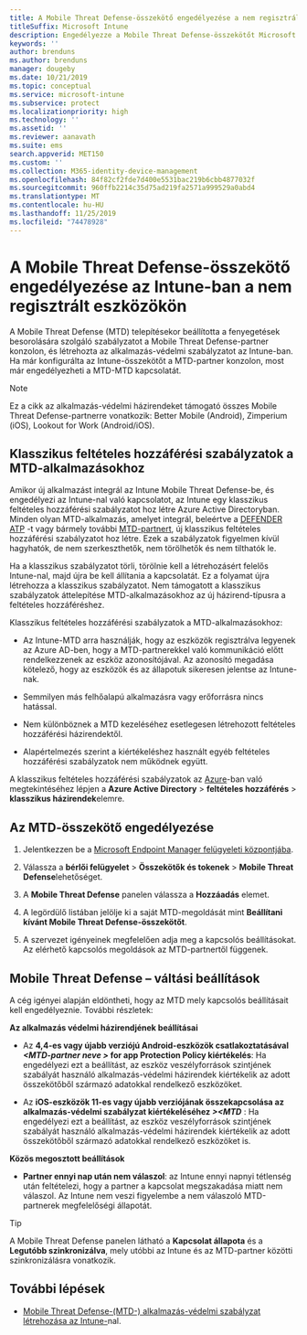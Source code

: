 ```yaml
---
title: A Mobile Threat Defense-összekötő engedélyezése a nem regisztrált eszközökhöz
titleSuffix: Microsoft Intune
description: Engedélyezze a Mobile Threat Defense-összekötőt Microsoft Intune a nem regisztrált eszközökhöz.
keywords: ''
author: brenduns
ms.author: brenduns
manager: dougeby
ms.date: 10/21/2019
ms.topic: conceptual
ms.service: microsoft-intune
ms.subservice: protect
ms.localizationpriority: high
ms.technology: ''
ms.assetid: ''
ms.reviewer: aanavath
ms.suite: ems
search.appverid: MET150
ms.custom: ''
ms.collection: M365-identity-device-management
ms.openlocfilehash: 84f82cf2fde7d400e5531bac219b6cbb4877032f
ms.sourcegitcommit: 960ffb2214c35d75ad219fa2571a999529a0abd4
ms.translationtype: MT
ms.contentlocale: hu-HU
ms.lasthandoff: 11/25/2019
ms.locfileid: "74478928"
---
```

# <a name="enable-the-mobile-threat-defense-connector-in-intune-for-unenrolled-devices"></a>A Mobile Threat Defense-összekötő engedélyezése az Intune-ban a nem regisztrált eszközökön

A Mobile Threat Defense (MTD) telepítésekor beállította a fenyegetések besorolására szolgáló szabályzatot a Mobile Threat Defense-partner konzolon, és létrehozta az alkalmazás-védelmi szabályzatot az Intune-ban. Ha már konfigurálta az Intune-összekötőt a MTD-partner konzolon, most már engedélyezheti a MTD-MTD kapcsolatát.

> [!NOTE]
> Ez a cikk az alkalmazás-védelmi házirendeket támogató összes Mobile Threat Defense-partnerre vonatkozik: Better Mobile (Android), Zimperium (iOS), Lookout for Work (Android/iOS).

## <a name="classic-conditional-access-policies-for-mtd-apps"></a>Klasszikus feltételes hozzáférési szabályzatok a MTD-alkalmazásokhoz

Amikor új alkalmazást integrál az Intune Mobile Threat Defense-be, és engedélyezi az Intune-nal való kapcsolatot, az Intune egy klasszikus feltételes hozzáférési szabályzatot hoz létre Azure Active Directoryban. Minden olyan MTD-alkalmazás, amelyet integrál, beleértve a [DEFENDER ATP](advanced-threat-protection.md) -t vagy bármely további [MTD-partnert](mobile-threat-defense.md#mobile-threat-defense-partners), új klasszikus feltételes hozzáférési szabályzatot hoz létre. Ezek a szabályzatok figyelmen kívül hagyhatók, de nem szerkeszthetők, nem törölhetők és nem tilthatók le.

Ha a klasszikus szabályzatot törli, törölnie kell a létrehozásért felelős Intune-nal, majd újra be kell állítania a kapcsolatát. Ez a folyamat újra létrehozza a klasszikus szabályzatot. Nem támogatott a klasszikus szabályzatok áttelepítése MTD-alkalmazásokhoz az új házirend-típusra a feltételes hozzáféréshez.

Klasszikus feltételes hozzáférési szabályzatok a MTD-alkalmazásokhoz:

- Az Intune-MTD arra használják, hogy az eszközök regisztrálva legyenek az Azure AD-ben, hogy a MTD-partnerekkel való kommunikáció előtt rendelkezzenek az eszköz azonosítójával. Az azonosító megadása kötelező, hogy az eszközök és az állapotuk sikeresen jelentse az Intune-nak.

- Semmilyen más felhőalapú alkalmazásra vagy erőforrásra nincs hatással.

- Nem különböznek a MTD kezeléséhez esetlegesen létrehozott feltételes hozzáférési házirendektől.

- Alapértelmezés szerint a kiértékeléshez használt egyéb feltételes hozzáférési szabályzatok nem működnek együtt.

A klasszikus feltételes hozzáférési szabályzatok az [Azure](https://portal.azure.com/#home)-ban való megtekintéséhez lépjen a **Azure Active Directory** > **feltételes hozzáférés** > **klasszikus házirendek**elemre.

## <a name="to-enable-the-mtd-connector"></a>Az MTD-összekötő engedélyezése

1. Jelentkezzen be a [Microsoft Endpoint Manager felügyeleti központjába](https://go.microsoft.com/fwlink/?linkid=2109431).

2. Válassza a **bérlői felügyelet** > **Összekötők és tokenek** > **Mobile Threat Defense**lehetőséget.

3. A **Mobile Threat Defense** panelen válassza a **Hozzáadás** elemet.

4. A legördülő listában jelölje ki a saját MTD-megoldását mint **Beállítani kívánt Mobile Threat Defense-összekötőt**.

    <!-- ![MTD setup in Intune](PLACEHOLDER, need a new screenshot of this page) -->

5. A szervezet igényeinek megfelelően adja meg a kapcsolós beállításokat. Az elérhető kapcsolós megoldások az MTD-partnertől függenek.

## <a name="mobile-threat-defense-toggle-options"></a>Mobile Threat Defense – váltási beállítások

A cég igényei alapján eldöntheti, hogy az MTD mely kapcsolós beállításait kell engedélyeznie. További részletek:

**Az alkalmazás védelmi házirendjének beállításai**

- Az **4,4-es vagy újabb verziójú Android-eszközök csatlakoztatásával *\<MTD-partner neve >* for app Protection Policy kiértékelés**: Ha engedélyezi ezt a beállítást, az eszköz veszélyforrások szintjének szabályát használó alkalmazás-védelmi házirendek kiértékelik az adott összekötőből származó adatokkal rendelkező eszközöket.

- Az **iOS-eszközök 11-es vagy újabb verziójának összekapcsolása az alkalmazás-védelmi szabályzat kiértékeléséhez *>\<MTD*** : Ha engedélyezi ezt a beállítást, az eszköz veszélyforrások szintjének szabályát használó alkalmazás-védelmi házirendek kiértékelik az adott összekötőből származó adatokkal rendelkező eszközöket is.

**Közös megosztott beállítások**

- **Partner ennyi nap után nem válaszol**: az Intune ennyi napnyi tétlenség után feltételezi, hogy a partner a kapcsolat megszakadása miatt nem válaszol. Az Intune nem veszi figyelembe a nem válaszoló MTD-partnerek megfelelőségi állapotát.

> [!TIP]
> A Mobile Threat Defense panelen látható a **Kapcsolat állapota** és a **Legutóbb szinkronizálva**, mely utóbbi az Intune és az MTD-partner közötti szinkronizálásra vonatkozik.

## <a name="next-steps"></a>További lépések

- [Mobile Threat Defense-(MTD-) alkalmazás-védelmi szabályzat létrehozása az Intune-](~/protect/mtd-app-protection-policy.md)nal.
